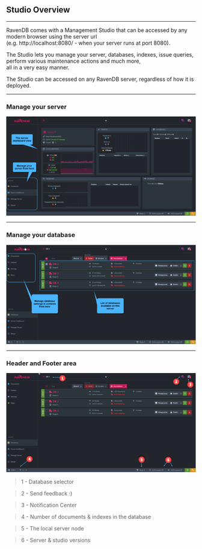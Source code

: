 ﻿## Studio Overview
---

RavenDB comes with a Management Studio that can be accessed by any modern browser using the server url     
(e.g. http://localhost:8080/ - when your server runs at port 8080). 

The Studio lets you manage your server, databases, indexes, issue queries, perform various maintenance actions and much more,    
all in a very easy manner.

The Studio can be accessed on any RavenDB server, regardless of how it is deployed. 

---
### Manage your server

![Figure 1. Studio overview - Manage server](images/overview-1.png "Manage server")

---
### Manage your database

![Figure 2. Studio overview - Manage database](images/overview-2.png "Manage database")

---
### Header and Footer area

![Figure 5. Studio overview - Header and Footer](images/overview-3.png "Header and Footer area")

> 1 - Database selector

> 2 - Send feedback :)

> 3 - Notification Center

> 4 - Number of documents & indexes in the database

> 5 - The local server node

> 6 - Server & studio versions

